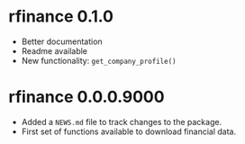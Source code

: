 # rfinance 0.1.0

* Better documentation
* Readme available
* New functionality: `get_company_profile()`

# rfinance 0.0.0.9000

* Added a `NEWS.md` file to track changes to the package.
* First set of functions available to download financial data.
